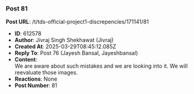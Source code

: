### Post 81
**Post URL**: /t/tds-official-project1-discrepencies/171141/81
- **ID**: 612578
- **Author**: Jivraj Singh Shekhawat (Jivraj)
- **Created At**: 2025-03-29T08:45:12.085Z
- **Reply To**: Post 76 (Jayesh Bansal, Jayeshbansal)
- **Content**:  
  We are aware about such mistakes and we are looking into it. We will reevaluate those images.
- **Reactions**: None
- **Post Number**: 81

